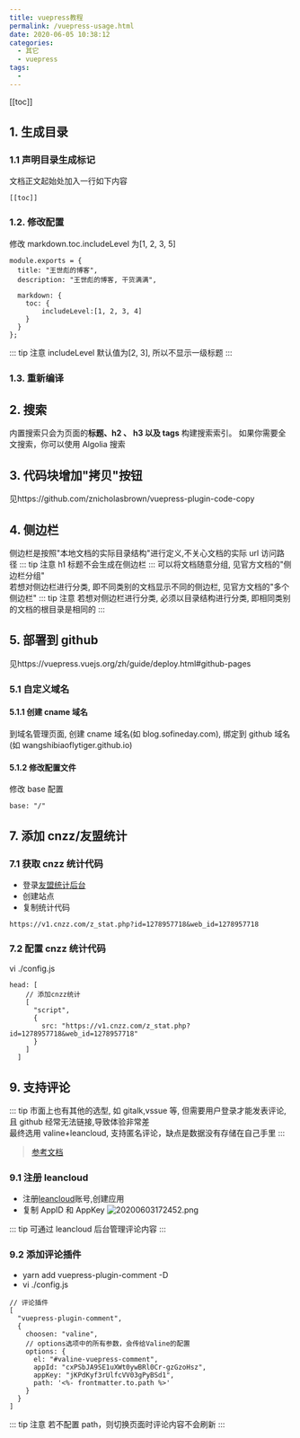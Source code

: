 ```yaml
---
title: vuepress教程
permalink: /vuepress-usage.html
date: 2020-06-05 10:38:12
categories:
  - 其它
  - vuepress
tags:
  -
---
```


[[toc]]

## 1. 生成目录

### 1.1 声明目录生成标记

文档正文起始处加入一行如下内容

```
[[toc]]
```

### 1.2. 修改配置

修改 markdown.toc.includeLevel 为[1, 2, 3, 5]

```
module.exports = {
  title: "王世彪的博客",
  description: "王世彪的博客, 干货满满",

  markdown: {
    toc: {
        includeLevel:[1, 2, 3, 4]
    }
  }
};
```

::: tip 注意
includeLevel 默认值为[2, 3], 所以不显示一级标题
:::

### 1.3. 重新编译

## 2. 搜索

内置搜索只会为页面的**标题、h2 、 h3 以及 tags** 构建搜索索引。 如果你需要全文搜索，你可以使用 Algolia 搜索

## 3. 代码块增加"拷贝"按钮

见https://github.com/znicholasbrown/vuepress-plugin-code-copy

## 4. 侧边栏

侧边栏是按照"本地文档的实际目录结构"进行定义,不关心文档的实际 url 访问路径
::: tip 注意
h1 标题不会生成在侧边栏
:::
可以将文档随意分组, 见官方文档的"侧边栏分组"<br>
若想对侧边栏进行分类, 即不同类别的文档显示不同的侧边栏, 见官方文档的"多个侧边栏"
::: tip 注意
若想对侧边栏进行分类, 必须以目录结构进行分类, 即相同类别的文档的根目录是相同的
:::

## 5. 部署到 github

见https://vuepress.vuejs.org/zh/guide/deploy.html#github-pages

### 5.1 自定义域名

#### 5.1.1 创建 cname 域名

到域名管理页面, 创建 cname 域名(如 blog.sofineday.com), 绑定到 github 域名(如 wangshibiaoflytiger.github.io)

#### 5.1.2 修改配置文件

修改 base 配置

```
base: "/"
```

## 7. 添加 cnzz/友盟统计

### 7.1 获取 cnzz 统计代码

- 登录[友盟统计后台](https://www.umeng.com/)
- 创建站点
- 复制统计代码

```
https://v1.cnzz.com/z_stat.php?id=1278957718&web_id=1278957718
```

### 7.2 配置 cnzz 统计代码

vi ./config.js

```
head: [
    // 添加cnzz统计
    [
      "script",
      {
        src: "https://v1.cnzz.com/z_stat.php?id=1278957718&web_id=1278957718"
      }
    ]
  ]
```

## 9. 支持评论

::: tip
市面上也有其他的选型, 如 gitalk,vssue 等, 但需要用户登录才能发表评论, 且 github 经常无法链接,导致体验非常差<br>
最终选用 valine+leancloud, 支持匿名评论，缺点是数据没有存储在自己手里
:::

> [参考文档](https://github.com/dongyuanxin/vuepress-plugin-comment)

### 9.1 注册 leancloud

- 注册[leancloud](https://leancloud.cn)账号,创建应用
- 复制 AppID 和 AppKey
  ![20200603172452.png](https://cdn.jsdelivr.net/gh/wangshibiaoFlytiger/blog_picBed1/images/20200603172452.png)

::: tip
可通过 leancloud 后台管理评论内容
:::

### 9.2 添加评论插件

- yarn add vuepress-plugin-comment -D
- vi ./config.js

```
// 评论插件
[
  "vuepress-plugin-comment",
  {
    choosen: "valine",
    // options选项中的所有参数，会传给Valine的配置
    options: {
      el: "#valine-vuepress-comment",
      appId: "cxPSbJA9SE1uXWt0ywBRl0Cr-gzGzoHsz",
      appKey: "jKPdKyf3rUlfcVV03gPyBSd1",
      path: '<%- frontmatter.to.path %>'
    }
  }
]
```

::: tip 注意
若不配置 path，则切换页面时评论内容不会刷新
:::
